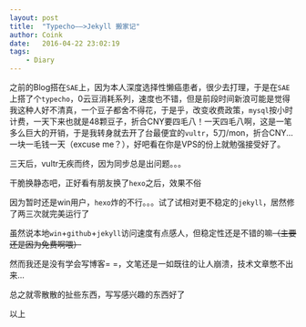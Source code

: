 ```yaml
---
layout: post
title:  "Typecho——>Jekyll 搬家记"
author: Coink
date:   2016-04-22 23:02:19
tags:
    - Diary
---
```



之前的Blog搭在`SAE`上，因为本人深度选择性懒癌患者，很少去打理，于是在`SAE`上搭了个`typecho`，0云豆消耗系列，速度也不错，但是前段时间新浪可能是觉得我这种人好不清真，一个豆子都舍不得花，于是乎，改变收费政策，`mysql`按小时计费，一天下来也就是48颗豆子，折合CNY要四毛八！一天四毛八啊，这是一笔多么巨大的开销，于是我转身就去开了台最便宜的`vultr`，5刀/mon，折合CNY...一块一毛钱一天（excuse me？），好吧看在你是VPS的份上就勉强接受好了。

三天后，vultr无疾而终，因为同步总是出问题。。。

干脆换静态吧，正好看有朋友换了`hexo`之后，效果不俗

因为暂时还是win用户，`hexo`炸的不行。。。试了试相对更不稳定的`jekyll`，居然修了两三次就完美运行了

虽然说本地`win`+`github`+`jekyll`访问速度有点感人，但稳定性还是不错的嘛~~（主要还是因为免费啊喂）~~

然而我还是没有学会写博客= =，文笔还是一如既往的让人崩溃，技术文章憋不出来...

总之就零散散的扯些东西，写写感兴趣的东西好了

以上